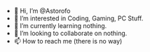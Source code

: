 - 👋 Hi, I’m @Astorofo
- 👀 I’m interested in Coding, Gaming, PC Stuff.
- 🌱 I’m currently learning nothing.
- 💞️ I’m looking to collaborate on nothing.
- 📫 How to reach me (there is no way)

<!---
Astorofo/Astorofo is a ✨ special ✨ repository because its `README.md` (this file) appears on your GitHub profile.
You can click the Preview link to take a look at your changes.
--->
